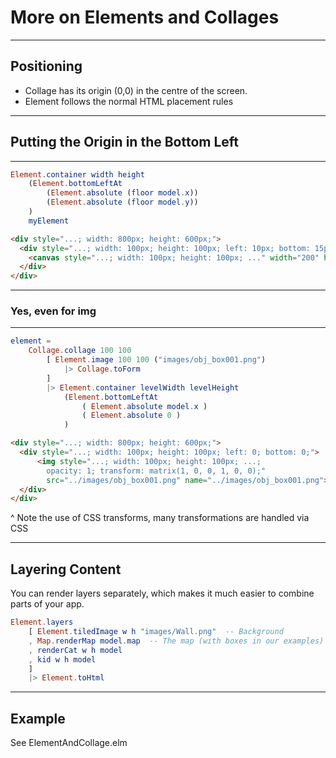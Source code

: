 # More on Elements and Collages

---

## Positioning

- Collage has its origin (0,0) in the centre of the screen.
- Element follows the normal HTML placement rules

---

## Putting the Origin in the Bottom Left

---
```elm
Element.container width height
    (Element.bottomLeftAt
        (Element.absolute (floor model.x))
        (Element.absolute (floor model.y))
    )
    myElement
```

```html
<div style="...; width: 800px; height: 600px;">
  <div style="...; width: 100px; height: 100px; left: 10px; bottom: 15px;">
    <canvas style="...; width: 100px; height: 100px; ..." width="200" height="200"></canvas>
  </div>
</div>
```

---

### Yes, even for img

---
```elm
element =
    Collage.collage 100 100
        [ Element.image 100 100 ("images/obj_box001.png")
            |> Collage.toForm
        ]
        |> Element.container levelWidth levelHeight
            (Element.bottomLeftAt
                ( Element.absolute model.x )
                ( Element.absolute 0 )
            )
```


```html
<div style="...; width: 800px; height: 600px;">
  <div style="...; width: 100px; height: 100px; left: 0; bottom: 0;">
      <img style="...; width: 100px; height: 100px; ...; 
        opacity: 1; transform: matrix(1, 0, 0, 1, 0, 0);" 
        src="../images/obj_box001.png" name="../images/obj_box001.png">
  </div>
</div>
```

^ Note the use of CSS transforms, many transformations are handled via CSS

---
## Layering Content

You can render layers separately, which makes it much easier to combine parts of your app.

```elm
Element.layers
    [ Element.tiledImage w h "images/Wall.png"  -- Background
    , Map.renderMap model.map  -- The map (with boxes in our examples)
    , renderCat w h model
    , kid w h model
    ]
    |> Element.toHtml
```
---
## Example

See ElementAndCollage.elm
